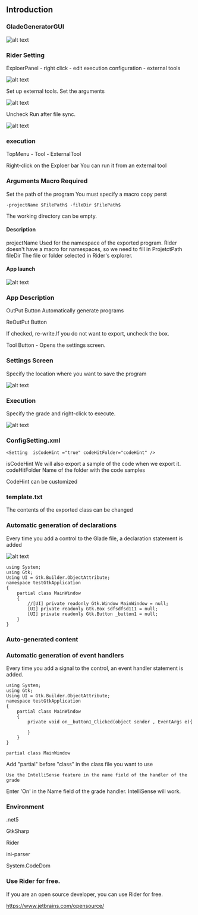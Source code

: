 ## Introduction

### GladeGeneratorGUI

![alt text](./readMe/8.png)

### Rider Setting
ExploerPanel - right click - edit execution configuration - external tools

![alt text](./readMe/1.png)

Set up external tools. Set the arguments

![alt text](./readMe/3.png)

Uncheck Run after file sync.

![alt text](./readMe/5.png)


### execution

TopMenu - Tool - ExternalTool

Right-click on the Exploer bar
You can run it from an external tool

### Arguments Macro Required

Set the path of the program
You must specify a macro
copy perst

``` Rider arguments macro require
-projectName $FilePath$ -fileDir $FilePath$ 
```

The working directory can be empty.

#### Description

projectName Used for the namespace of the exported program. Rider doesn't have a macro for namespaces, so we need to fill in ProjetctPath
fileDir The file or folder selected in Rider's explorer.

#### App launch

![alt text](./readMe/8.png)

### App Description

OutPut Button Automatically generate programs

ReOutPut Button

If checked, re-write.If you do not want to export, uncheck the box.

Tool Button - Opens the settings screen.

### Settings Screen

Specify the location where you want to save the program

![alt text](./readMe/6.png)

### Execution

Specify the grade and right-click to execute.

![alt text](./readMe/7.png)

### ConfigSetting.xml
```
<Setting  isCodeHint ="true" codeHitFolder="codeHint" />
```

isCodeHint    We will also export a sample of the code when we export it.
codeHitFolder Name of the folder with the code samples

CodeHint can be customized

### template.txt
The contents of the exported class can be changed

### Automatic generation of declarations
Every time you add a control to the Glade file, a declaration statement is added

![alt text](./readMe/17.png)

````
using System;
using Gtk;
Using UI = Gtk.Builder.ObjectAttribute;
namespace testGtkApplication
{
    partial class MainWindow
    {    
		//[UI] private readonly Gtk.Window MainWindow = null;
		[UI] private readonly Gtk.Box sdfsdfsd111 = null;
		[UI] private readonly Gtk.Button _button1 = null;		
    }
}
````

### Auto-generated content

### Automatic generation of event handlers
Every time you add a signal to the control, an event handler statement is added.

```
using System;
using Gtk;
Using UI = Gtk.Builder.ObjectAttribute;
namespace testGtkApplication
{
    partial class MainWindow
    {
	    private void on__button1_Clicked(object sender , EventArgs e){
			
	    }	    
    }
}
````

````
partial class MainWindow
````

Add "partial" before "class" in the class file you want to use

````
Use the IntelliSense feature in the name field of the handler of the grade
````
Enter 'On' in the Name field of the grade handler. IntelliSense will work.

### Environment
.net5

GtkSharp

Rider

ini-parser

System.CodeDom


### Use Rider for free.

If you are an open source developer, you can use Rider for free.

https://www.jetbrains.com/opensource/
